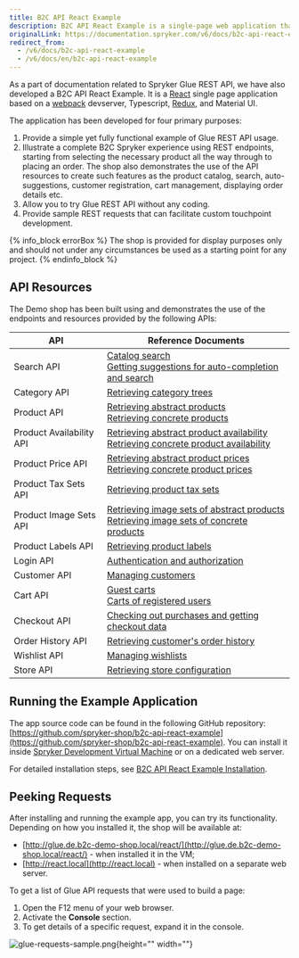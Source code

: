```yaml
---
title: B2C API React Example
description: B2C API React Example is a single-page web application that demonstrates the use of Spryker Glue REST API in B2C scenarios.
originalLink: https://documentation.spryker.com/v6/docs/b2c-api-react-example
redirect_from:
  - /v6/docs/b2c-api-react-example
  - /v6/docs/en/b2c-api-react-example
---
```


As a part of documentation related to Spryker Glue REST API, we have also developed a B2C API React Example. It is a [React](https://reactjs.org/) single page application based on a [webpack](https://webpack.js.org/) devserver, Typescript, [Redux](https://redux.js.org/), and Material UI.

The application has been developed for four primary purposes:

1. Provide a simple yet fully functional example of Glue REST API usage.
2. Illustrate a complete B2C Spryker experience using REST endpoints, starting from selecting the necessary product all the way through to placing an order. The shop also demonstrates the use of the API resources to create such features as the product catalog, search, auto-suggestions, customer registration, cart management, displaying order details etc.
3. Allow you to try Glue REST API without any coding.
4. Provide sample REST requests that can facilitate custom touchpoint development.

{% info_block errorBox %}
The shop is provided for display purposes only and should not under any circumstances be used as a starting point for any project.
{% endinfo_block %}

## API Resources
The Demo shop has been built using and demonstrates the use of the endpoints and resources provided by the following APIs:


| API | Reference Documents |
| --- | --- |
| Search API | [Catalog search](https://documentation.spryker.com/docs/catalog-search)<br>[Getting suggestions for auto-completion and search](https://documentation.spryker.com/docs/retrieving-suggestions-for-auto-completion-and-search) |
| Category API | [Retrieving category trees](https://documentation.spryker.com/docs/retrieving-category-trees) |
| Product API | [Retrieving abstract products](https://documentation.spryker.com/docs/retrieving-abstract-products)<br>[Retrieving concrete products](https://documentation.spryker.com/docs/retrieving-concrete-products) |
| Product Availability API | [Retrieving abstract product availability](https://documentation.spryker.com/docs/retrieving-abstract-product-availability)<br>[Retrieving concrete product availability](https://documentation.spryker.com/docs/retrieving-concrete-product-availability) |
| Product Price API | [Retrieving abstract product prices](https://documentation.spryker.com/docs/retrieving-abstract-product-prices)<br>[Retrieving concrete product prices](https://documentation.spryker.com/docs/retrieving-concrete-product-prices) |
| Product Tax Sets API | [Retrieving product tax sets](https://documentation.spryker.com/docs/retrieving-tax-sets) |
| Product Image Sets API | [Retrieving image sets of abstract products](https://documentation.spryker.com/docs/retrieving-image-sets-of-abstract-products)<br>[Retrieving image sets of concrete products](https://documentation.spryker.com/docs/retrieving-image-sets-of-concrete-products) |
| Product Labels API | [Retrieving product labels](https://documentation.spryker.com/docs/retrieving-product-labels) |
| Login API | [Authentication and authorization](https://documentation.spryker.com/docs/authentication-and-authorization) |
| Customer API | [Managing customers](https://documentation.spryker.com/docs/customers) |
| Cart API | [Guest carts](https://documentation.spryker.com/docs/managing-guest-carts)<br>[Carts of registered users](https://documentation.spryker.com/docs/managing-carts-of-registered-users) |
| Checkout API | [Checking out purchases and getting checkout data](https://documentation.spryker.com/docs/checking-out-purchases-and-getting-checkout-data-201907) |
| Order History API | [Retrieving customer's order history](https://documentation.spryker.com/docs/retrieving-customers-order-history) |
| Wishlist API | [Managing wishlists](https://documentation.spryker.com/docs/managing-wishlists) |
| Store API | [Retrieving store configuration](https://documentation.spryker.com/docs/retrieving-store-configuration) |

## Running the Example Application
The app source code can be found in the following GitHub repository: [https://github.com/spryker-shop/b2c-api-react-example](https://github.com/spryker-shop/b2c-api-react-example). You can install it inside [Spryker Development Virtual Machine](https://documentation.spryker.com/docs/devvm) or on a dedicated web server.

For detailed installation steps, see [B2C API React Example Installation](https://documentation.spryker.com/docs/b2c-api-react-example-installation).

## Peeking Requests
After installing and running the example app, you can try its functionality. Depending on how you installed it, the shop will be available at:

* [http://glue.de.b2c-demo-shop.local/react/](http://glue.de.b2c-demo-shop.local/react/) - when installed it in the VM;
* [http://react.local](http://react.local) - when installed on a separate web server.

To get a list of Glue API requests that were used to build a page:

1. Open the F12 menu of your web browser.
2. Activate the **Console** section.
3. To get details of a specific request, expand it in the console.

![glue-requests-sample.png](https://spryker.s3.eu-central-1.amazonaws.com/docs/Glue+API/B2C+API+React+Example/glue-requests-sample.png){height="" width=""}
